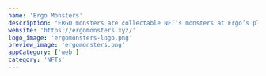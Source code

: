 ```yaml
---
name: 'Ergo Monsters'
description: "ERGO monsters are collectable NFT’s monsters at Ergo’s platform"
website: 'https://ergomonsters.xyz/'
logo_image: 'ergomonsters-logo.png'
preview_image: 'ergomonsters.png'
appCategory: ['web']
category: 'NFTs'
---
```

